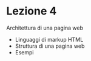 # Lezione 4

Architettura di una pagina web

 * Linguaggi di markup HTML
 * Struttura di una pagina web
 * Esempi

